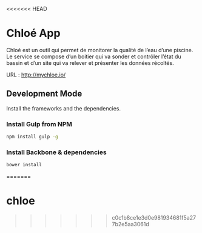 <<<<<<< HEAD
# Chloé App

Chloé est un outil qui permet de monitorer la qualité de l’eau d’une piscine.
Le service se compose d’un boitier qui va sonder et contrôler l’état du bassin et d’un site qui va relever et présenter les données récoltés.

URL : http://mychloe.io/

## Development Mode

Install the frameworks and the dependencies.

### Install Gulp from NPM

```sh
npm install gulp -g
```

### Install Backbone & dependencies

```sh
bower install
```
=======
# chloe
>>>>>>> c0c1b8ce1e3d0e981934681f5a277b2e5aa3061d

